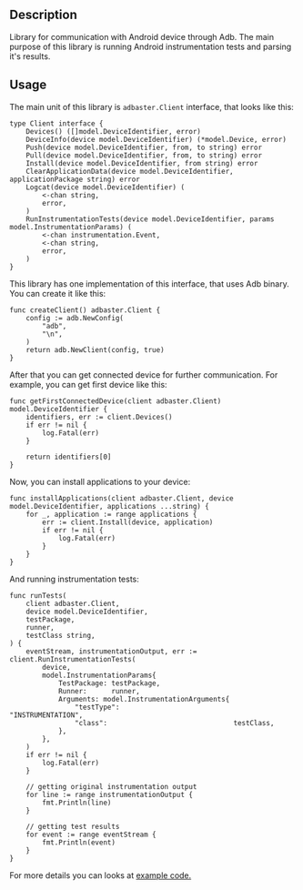 ## Description

Library for communication with Android device through Adb. The main purpose of this library is running Android instrumentation tests and parsing it's results.

## Usage

The main unit of this library is `adbaster.Client` interface, that looks like this:

```
type Client interface {
	Devices() ([]model.DeviceIdentifier, error)
	DeviceInfo(device model.DeviceIdentifier) (*model.Device, error)
	Push(device model.DeviceIdentifier, from, to string) error
	Pull(device model.DeviceIdentifier, from, to string) error
	Install(device model.DeviceIdentifier, from string) error
	ClearApplicationData(device model.DeviceIdentifier, applicationPackage string) error
	Logcat(device model.DeviceIdentifier) (
		<-chan string,
		error,
	)
	RunInstrumentationTests(device model.DeviceIdentifier, params model.InstrumentationParams) (
		<-chan instrumentation.Event,
		<-chan string,
		error,
	)
}
```

This library has one implementation of this interface, that uses Adb binary. You can create it like this:

```
func createClient() adbaster.Client {
	config := adb.NewConfig(
		"adb",
		"\n",
	)
	return adb.NewClient(config, true)
}
```

After that you can get connected device for further communication. For example, you can get first device like this:

```
func getFirstConnectedDevice(client adbaster.Client) model.DeviceIdentifier {
	identifiers, err := client.Devices()
	if err != nil {
		log.Fatal(err)
	}

	return identifiers[0]
}
```

Now, you can install applications to your device:

```
func installApplications(client adbaster.Client, device model.DeviceIdentifier, applications ...string) {
	for _, application := range applications {
		err := client.Install(device, application)
		if err != nil {
			log.Fatal(err)
		}
	}
}
```

And running instrumentation tests:

```
func runTests(
	client adbaster.Client,
	device model.DeviceIdentifier,
	testPackage,
	runner,
	testClass string,
) {
	eventStream, instrumentationOutput, err := client.RunInstrumentationTests(
		device,
		model.InstrumentationParams{
			TestPackage: testPackage,
			Runner:      runner,
			Arguments: model.InstrumentationArguments{
				"testType":                            "INSTRUMENTATION",
				"class":                               testClass,
			},
		},
	)
	if err != nil {
		log.Fatal(err)
	}

	// getting original instrumentation output
	for line := range instrumentationOutput {
		fmt.Println(line)
	}

	// getting test results
	for event := range eventStream {
		fmt.Println(event)
	}
}
```

For more details you can looks at [example code.](example/main.go)